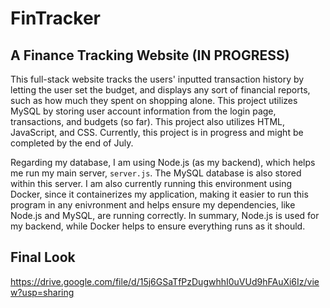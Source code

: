 # FinTracker

## A Finance Tracking Website (IN PROGRESS)

This full-stack website tracks the users' inputted transaction history by letting the user set the budget, and displays any sort of financial reports, such as how much they spent on shopping alone. This project utilizes MySQL by storing user account information from the login page, transactions, and budgets (so far). This project also utilizes HTML, JavaScript, and CSS. Currently, this project is in progress and might be completed by the end of July.

Regarding my database, I am using Node.js (as my backend), which helps me run my main server, ```server.js```. The MySQL database is also stored within this server. I am also currently running this environment using Docker, since it containerizes my application, making it easier to run this program in any enivronment and helps ensure my dependencies, like Node.js and MySQL, are running correctly. In summary, Node.js is used for my backend, while Docker helps to ensure everything runs as it should.

## Final Look

https://drive.google.com/file/d/15j6GSaTfPzDugwhhI0uVUd9hFAuXi6Iz/view?usp=sharing

